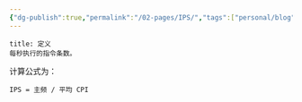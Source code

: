 ```yaml
---
{"dg-publish":true,"permalink":"/02-pages/IPS/","tags":["personal/blog"]}
---
```


```ad-info
title: 定义
每秒执行的指令条数。
```

计算公式为：
```
IPS = 主频 / 平均 CPI
```
